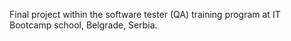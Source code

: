 Final project within the software tester (QA) training program at IT Bootcamp school, Belgrade, Serbia.

